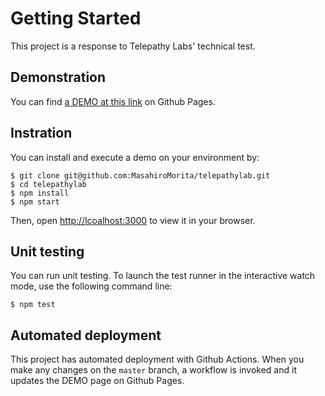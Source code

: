 # Getting Started
This project is a response to Telepathy Labs' technical test.

## Demonstration
You can find [a DEMO at this link](https://masahiromorita.github.io/telepathylab/) on Github Pages.

## Instration
You can install and execute a demo on your environment by:

```
$ git clone git@github.com:MasahiroMorita/telepathylab.git
$ cd telepathylab
$ npm install
$ npm start
```

Then, open [http://lcoalhost:3000](http://localhost:3000) to view it in your browser.

## Unit testing
You can run unit testing.
To launch the test runner in the interactive watch mode, use the following command line:
```
$ npm test
```

## Automated deployment
This project has automated deployment with Github Actions.
When you make any changes on the `master` branch, a workflow is invoked and it updates the DEMO page on Github Pages.
